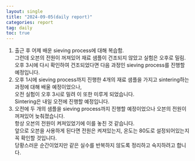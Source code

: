 ```yaml
---
layout: single
title: "2024-09-05(daily report)"
categories: report
tag: daily
toc: true
---
```


1. 출근 후 어제 배운 sieving process에 대해 복습함.  
  그런데 오븐의 전원이 꺼져있어 재료 샘플이 건조되지 않았고 실험은 오후로 밀림.  
  오후 3시에 다시 확인하여 건조되었다면 다음 과정인 sieving process를 진행할 예정입니다.
2. 오후 1시에 sieving process까지 진행한 4개의 재료 샘플을 가지고 sintering하는 과정에 대해 배울 예정이었으나,  
  오전 실험이 오후 3시로 밀려 이 또한 미루게 되었습니다.  
  Sintering은 내일 오전에 진행할 예정입니다.
3. 오전에 두 개의 샘플을 sieving process까지 진행할 예정이었으나 오븐의 전원이 꺼져있어 늦춰졌습니다.  
  항상 오븐의 전원이 켜져있었기에 이를 놓친 것 같습니다.  
  앞으로 오븐을 사용하게 된다면 전원은 켜져있는지, 온도는 80도로 설정되어있는지 꼭 확인할 것입니다.  
  당황스러운 순간이었지만 같은 실수를 반복하지 않도록 정리하고 숙지하려고 합니다.
